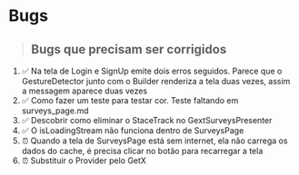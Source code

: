 # Bugs

> ## Bugs que precisam ser corrigidos
1. ✅ Na tela de Login e SignUp emite dois erros seguidos. Parece que o GestureDetector junto com o Builder renderiza a tela duas vezes, assim a messagem aparece duas vezes
2. ✅ Como fazer um teste para testar cor. Teste faltando em surveys_page.md
3. ✅ Descobrir como eliminar o StaceTrack no GextSurveysPresenter
4. ✅ O isLoadingStream não funciona dentro de SurveysPage
5. ⏰ Quando a tela de SurveysPage está sem internet, ela não carrega os dados do cache, é precisa clicar no botão para recarregar a tela
6. ⏰ Substituir o Provider pelo GetX
